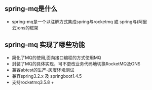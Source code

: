 ## spring-mq是什么
* spring-mq是一个以注解方式集成spring与rocketmq 或 spring与(阿里云)ons的框架

## spring-mq 实现了哪些功能
- 简化了MQ的使用,面向接口编程的方式使用MQ
- 封装了MQ的具体实现，可不更改业务代码地切换RocketMQ及ONS
- 兼容abtest的生产-灰度环境测试
- 兼容spring3.2.x 及 springboot1.4.5
- 支持rocketmq3.5.8 +
